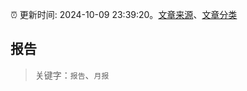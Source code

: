 :alarm_clock: 更新时间: 2024-10-09 23:39:20。[文章来源](/README.md)、[文章分类](/TAGS.md)

## 报告


> 关键字：`报告`、`月报`



